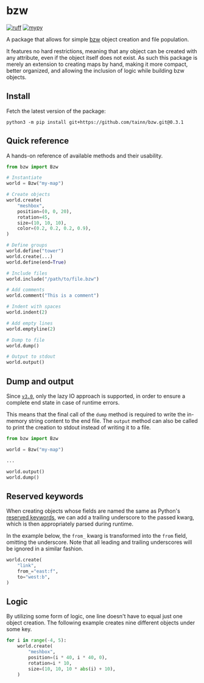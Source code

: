 # bzw

[![ruff](https://img.shields.io/endpoint?url=https://raw.githubusercontent.com/astral-sh/ruff/main/assets/badge/v2.json)](https://github.com/astral-sh/ruff)
[![mypy](https://img.shields.io/badge/type-mypy-222a3d.svg)](https://github.com/python/mypy)

A package that allows for simple [bzw](https://wiki.bzflag.org/BZW) object creation and file population.

It features no hard restrictions, meaning that any object can be created with any attribute, even if the object itself
does not exist. As such this package is merely an extension to creating maps by hand, making it more compact, better
organized, and allowing the inclusion of logic while building bzw objects.

## Install

Fetch the latest version of the package:

```console
python3 -m pip install git+https://github.com/tainn/bzw.git@0.3.1
```

## Quick reference

A hands-on reference of available methods and their usability.

```py
from bzw import Bzw

# Instantiate
world = Bzw("my-map")

# Create objects
world.create(
    "meshbox",
    position=(0, 0, 20),
    rotation=45,
    size=(10, 10, 10),
    color=(0.2, 0.2, 0.2, 0.9),
)

# Define groups
world.define("tower")
world.create(...)
world.define(end=True)

# Include files
world.include("/path/to/file.bzw")

# Add comments
world.comment("This is a comment")

# Indent with spaces
world.indent(2)

# Add empty lines
world.emptyline(2)

# Dump to file
world.dump()

# Output to stdout
world.output()
```

## Dump and output

Since [`v3.0`](https://github.com/tainn/bzw/tree/v3.0), only the lazy IO approach is supported, in order to ensure a
complete end state in case of runtime errors.

This means that the final call of the `dump` method is required to write the in-memory string content to the end file.
The `output` method can also be called to print the creation to stdout instead of writing it to a file.

```py
from bzw import Bzw

world = Bzw("my-map")

...

world.output()
world.dump()
```

## Reserved keywords

When creating objects whose fields are named the same as
Python's [reserved keywords](https://docs.python.org/3/reference/lexical_analysis.html#keywords), we can add a trailing
underscore to the passed kwarg, which is then appropriately parsed during runtime.

In the example below, the `from_` kwarg is transformed into the `from` field, omitting the underscore. Note that all
leading and trailing underscores will be ignored in a similar fashion.

```py
world.create(
    "link",
    from_="east:f",
    to="west:b",
)
```

## Logic

By utilizing some form of logic, one line doesn't have to equal just one object creation. The following example creates
nine different objects under some key.

```py
for i in range(-4, 5):
    world.create(
        "meshbox",
        position=(i * 40, i * 40, 0),
        rotation=i * 10,
        size=(10, 10, 10 * abs(i) + 10),
    )
```
